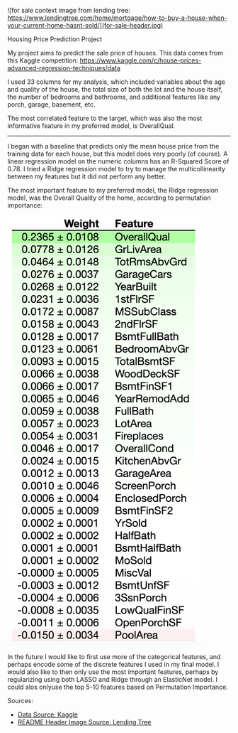 ![for sale context image from lending tree: https://www.lendingtree.com/home/mortgage/how-to-buy-a-house-when-your-current-home-hasnt-sold/](for-sale-header.jpg)

Housing Price Prediction Project

My project aims to predict the sale price of houses. This data comes from this Kaggle competition: https://www.kaggle.com/c/house-prices-advanced-regression-techniques/data

I used 33 columns for my analysis, which included variables about the age and quality of the house, the total size of both the lot and the house itself, the number of bedrooms and bathrooms, and additional features like any porch, garage, basement, etc.

The most correlated feature to the target, which was also the most informative feature in my preferred model, is OverallQual.

--- 

I began with a baseline that predicts only the mean house price from the training data for each house, but this model does very poorly (of course). A linear regression model on the numeric columns has an R-Squared Score of 0.78. I tried a Ridge regression model to try to manage the multicollinearity between my features but it did not perform any better. 

The most important feature to my preferred model, the Ridge regression model, was the Overall Quality of the home, according to permutation importance:

![feature importance from eli5 output for the ridge regression model](feature-importance-ridge.png)

In the future I would like to first use more of the categorical features, and perhaps encode some of the discrete features I used in my final model. I would also like to then only use the most important features, perhaps by regularizing using both LASSO and Ridge through an ElasticNet model. I could alos onlyuse the top 5-10 features based on Permutation Importance.



Sources:

- [Data Source: Kaggle](https://www.kaggle.com/c/house-prices-advanced-regression-techniques/data)
- [README Header Image Source: Lending Tree](https://www.lendingtree.com/home/mortgage/how-to-buy-a-house-when-your-current-home-hasnt-sold/)
